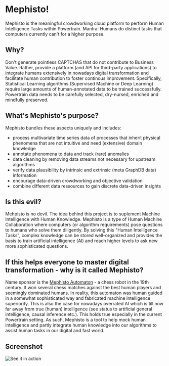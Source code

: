 # Mephisto!
Mephisto is the meaningful crowdworking cloud platform to perform Human Intelligence Tasks within Powertrain.
Mantra: Humans do distinct tasks that computers currently can't for a higher purpose. 

## Why?
Don't generate pointless CAPTCHAS that do not contribute to Business Value.
Rather, provide a platform (and API for third-party applications) to integrate humans extensively in nowadays digital transformation and facilitate human contribution to foster continous improvement.
Specifically, Statistical Learning algorithms (Supervised Machine or Deep Learning) require large amounts of human-annotated data to be trained successfully.
Powertrain data needs to be carefully selected, dry-nursed, enriched and mindfully preserved.

## What's Mephisto's purpose?
Mephisto bundles these aspects uniquely and includes:
- process multivariate time series data of processes that inherit physical phenomena that are not intuitive and need (extensive) domain knowledge
- annotate phenomena to data and track (rare) anomalies
- data cleaning by removing data streams not necessary for upstream algorithms
- verify data plausibility by intrinsic and extrinsic (meta GraphDB data) information
- encourage data-driven crowdworking and objective validation
- combine different data ressources to gain discrete data-driven insights

## Is this evil?
Mehpisto is no devil.
The idea behind this project is to suplement Machine Intelligence with Human Knowledge.
Mephisto is a type of Human Machine Collaboration where computers (or algorithm requirements) pose questions to humans who solve them diligently.
By solving this "Human Intelligence Tasks", complex knowledge can be stored well-organized and provides the basis to train artificial intelligence (AI) and reach higher levels to ask new more sophisticated questions.

## If this helps everyone to master digital transformation - why is it called Mephisto?
Name sponsor is the [Mephisto Automaton](https://en.wikipedia.org/wiki/Mephisto_(automaton)) - a chess robot in the 19th century.
It won several chess matches against the best human players and seemingly dominated humans.
In reality, this automaton was human guided in a somewhat sophisticated way and fabricated machine intelligence superiority.
This is also the case for nowadays overrated AI which is till now far away from true (human) intelligence (see status to artificial general intelligence, causal inference etc.).
This holds true especially in the current Powertrain setting.
As such, Mephisto is a tool to help mock human intelligence and partly integrate human knowledge into our algorithms to assist human tasks in our digital and fast world.

## Screenshot
![See it in action](/../master/docs/imgs/screenshot.png?raw=true "Screenshot v.0.1")
